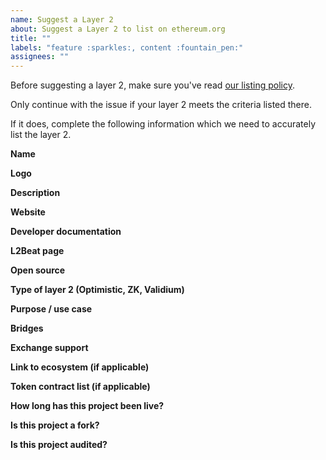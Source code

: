 ```yaml
---
name: Suggest a Layer 2
about: Suggest a Layer 2 to list on ethereum.org
title: ""
labels: "feature :sparkles:, content :fountain_pen:"
assignees: ""
---
```


Before suggesting a layer 2, make sure you've read [our listing policy](/contributing/adding-layer-2/).

Only continue with the issue if your layer 2 meets the criteria listed there.

If it does, complete the following information which we need to accurately list the layer 2.

**Name**

**Logo**

**Description**

**Website**

**Developer documentation**

**L2Beat page**

**Open source**

**Type of layer 2 (Optimistic, ZK, Validium)**

**Purpose / use case**

**Bridges**

**Exchange support**

**Link to ecosystem (if applicable)**

**Token contract list (if applicable)**

**How long has this project been live?**

**Is this project a fork?**

**Is this project audited?**
